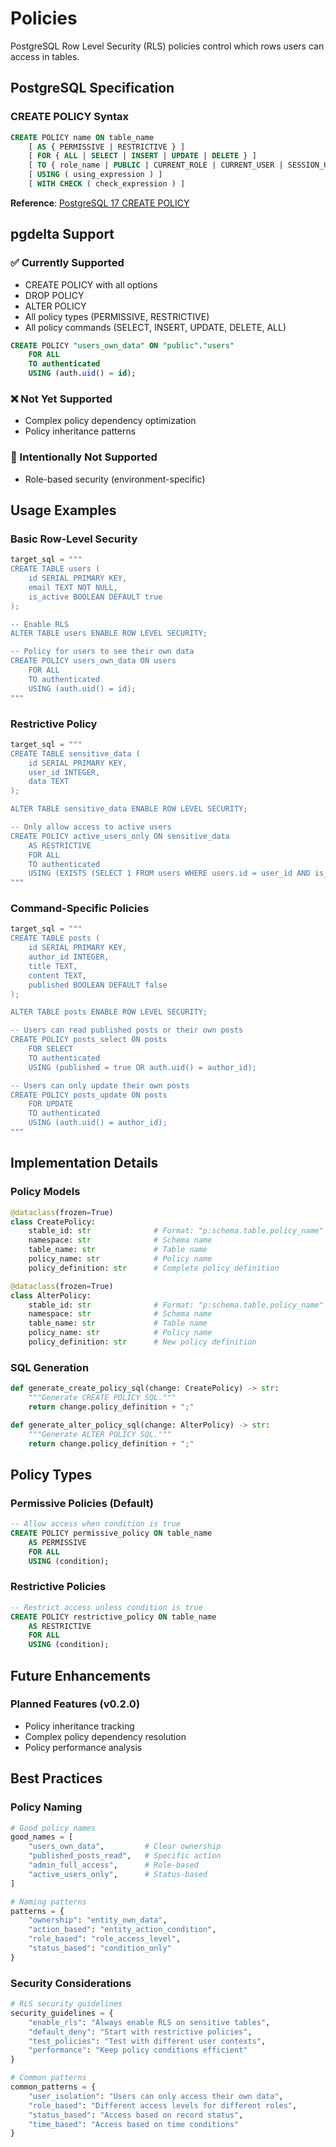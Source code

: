 # Policies

PostgreSQL Row Level Security (RLS) policies control which rows users can access in tables.

## PostgreSQL Specification

### CREATE POLICY Syntax
```sql
CREATE POLICY name ON table_name
    [ AS { PERMISSIVE | RESTRICTIVE } ]
    [ FOR { ALL | SELECT | INSERT | UPDATE | DELETE } ]
    [ TO { role_name | PUBLIC | CURRENT_ROLE | CURRENT_USER | SESSION_USER } [, ...] ]
    [ USING ( using_expression ) ]
    [ WITH CHECK ( check_expression ) ]
```

**Reference**: [PostgreSQL 17 CREATE POLICY](https://www.postgresql.org/docs/17/sql-createpolicy.html)

## pgdelta Support

### ✅ Currently Supported
- CREATE POLICY with all options
- DROP POLICY
- ALTER POLICY
- All policy types (PERMISSIVE, RESTRICTIVE)
- All policy commands (SELECT, INSERT, UPDATE, DELETE, ALL)

```sql
CREATE POLICY "users_own_data" ON "public"."users"
    FOR ALL
    TO authenticated
    USING (auth.uid() = id);
```

### ❌ Not Yet Supported
- Complex policy dependency optimization
- Policy inheritance patterns

### 🚫 Intentionally Not Supported
- Role-based security (environment-specific)

## Usage Examples

### Basic Row-Level Security
```python
target_sql = """
CREATE TABLE users (
    id SERIAL PRIMARY KEY,
    email TEXT NOT NULL,
    is_active BOOLEAN DEFAULT true
);

-- Enable RLS
ALTER TABLE users ENABLE ROW LEVEL SECURITY;

-- Policy for users to see their own data
CREATE POLICY users_own_data ON users
    FOR ALL
    TO authenticated
    USING (auth.uid() = id);
"""
```

### Restrictive Policy
```python
target_sql = """
CREATE TABLE sensitive_data (
    id SERIAL PRIMARY KEY,
    user_id INTEGER,
    data TEXT
);

ALTER TABLE sensitive_data ENABLE ROW LEVEL SECURITY;

-- Only allow access to active users
CREATE POLICY active_users_only ON sensitive_data
    AS RESTRICTIVE
    FOR ALL
    TO authenticated
    USING (EXISTS (SELECT 1 FROM users WHERE users.id = user_id AND is_active = true));
"""
```

### Command-Specific Policies
```python
target_sql = """
CREATE TABLE posts (
    id SERIAL PRIMARY KEY,
    author_id INTEGER,
    title TEXT,
    content TEXT,
    published BOOLEAN DEFAULT false
);

ALTER TABLE posts ENABLE ROW LEVEL SECURITY;

-- Users can read published posts or their own posts
CREATE POLICY posts_select ON posts
    FOR SELECT
    TO authenticated
    USING (published = true OR auth.uid() = author_id);

-- Users can only update their own posts
CREATE POLICY posts_update ON posts
    FOR UPDATE
    TO authenticated
    USING (auth.uid() = author_id);
"""
```

## Implementation Details

### Policy Models
```python
@dataclass(frozen=True)
class CreatePolicy:
    stable_id: str              # Format: "p:schema.table.policy_name"
    namespace: str              # Schema name
    table_name: str             # Table name
    policy_name: str            # Policy name
    policy_definition: str      # Complete policy definition

@dataclass(frozen=True)
class AlterPolicy:
    stable_id: str              # Format: "p:schema.table.policy_name"
    namespace: str              # Schema name
    table_name: str             # Table name
    policy_name: str            # Policy name
    policy_definition: str      # New policy definition
```

### SQL Generation
```python
def generate_create_policy_sql(change: CreatePolicy) -> str:
    """Generate CREATE POLICY SQL."""
    return change.policy_definition + ";"

def generate_alter_policy_sql(change: AlterPolicy) -> str:
    """Generate ALTER POLICY SQL."""
    return change.policy_definition + ";"
```

## Policy Types

### Permissive Policies (Default)
```sql
-- Allow access when condition is true
CREATE POLICY permissive_policy ON table_name
    AS PERMISSIVE
    FOR ALL
    USING (condition);
```

### Restrictive Policies
```sql
-- Restrict access unless condition is true
CREATE POLICY restrictive_policy ON table_name
    AS RESTRICTIVE
    FOR ALL
    USING (condition);
```

## Future Enhancements

### Planned Features (v0.2.0)
- Policy inheritance tracking
- Complex policy dependency resolution
- Policy performance analysis

## Best Practices

### Policy Naming
```python
# Good policy names
good_names = [
    "users_own_data",         # Clear ownership
    "published_posts_read",   # Specific action
    "admin_full_access",      # Role-based
    "active_users_only",      # Status-based
]

# Naming patterns
patterns = {
    "ownership": "entity_own_data",
    "action_based": "entity_action_condition",
    "role_based": "role_access_level",
    "status_based": "condition_only"
}
```

### Security Considerations
```python
# RLS security guidelines
security_guidelines = {
    "enable_rls": "Always enable RLS on sensitive tables",
    "default_deny": "Start with restrictive policies",
    "test_policies": "Test with different user contexts",
    "performance": "Keep policy conditions efficient"
}

# Common patterns
common_patterns = {
    "user_isolation": "Users can only access their own data",
    "role_based": "Different access levels for different roles",
    "status_based": "Access based on record status",
    "time_based": "Access based on time conditions"
}
```
